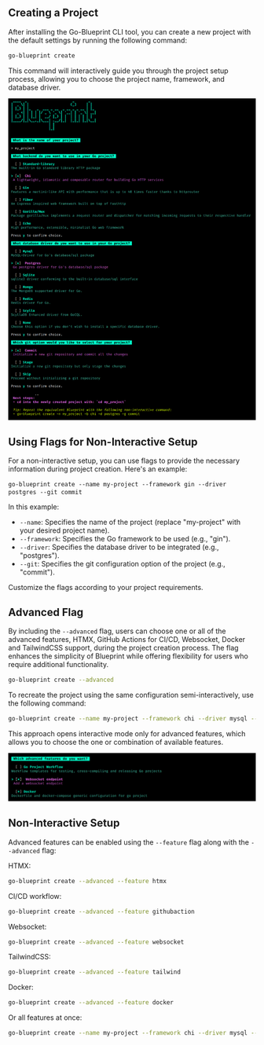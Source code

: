 ## Creating a Project

After installing the Go-Blueprint CLI tool, you can create a new project with the default settings by running the following command:

```bash
go-blueprint create
```

This command will interactively guide you through the project setup process, allowing you to choose the project name, framework, and database driver.

![BlueprintInteractive](../public/blueprint_1.png)

## Using Flags for Non-Interactive Setup

For a non-interactive setup, you can use flags to provide the necessary information during project creation. Here's an example:

```
go-blueprint create --name my-project --framework gin --driver postgres --git commit
```

In this example:

- `--name`: Specifies the name of the project (replace "my-project" with your desired project name).
- `--framework`: Specifies the Go framework to be used (e.g., "gin").
- `--driver`: Specifies the database driver to be integrated (e.g., "postgres").
- `--git`: Specifies the git configuration option of the project (e.g., "commit").

Customize the flags according to your project requirements.

## Advanced Flag

By including the `--advanced` flag, users can choose one or all of the advanced features, HTMX, GitHub Actions for CI/CD, Websocket, Docker and TailwindCSS support, during the project creation process. The flag enhances the simplicity of Blueprint while offering flexibility for users who require additional functionality.

```bash
go-blueprint create --advanced
```

To recreate the project using the same configuration semi-interactively, use the following command:
```bash
go-blueprint create --name my-project --framework chi --driver mysql --git commit --advanced
```
This approach opens interactive mode only for advanced features, which allows you to choose the one or combination of available features.

![AdvancedFlag](../public/blueprint_advanced.png)

## Non-Interactive Setup

Advanced features can be enabled using the `--feature` flag along with the `--advanced` flag:

HTMX:
```bash
go-blueprint create --advanced --feature htmx
```

CI/CD workflow:
```bash
go-blueprint create --advanced --feature githubaction
```

Websocket:
```bash
go-blueprint create --advanced --feature websocket
```
TailwindCSS:
```bash
go-blueprint create --advanced --feature tailwind
```
Docker:
```bash
go-blueprint create --advanced --feature docker
```

Or all features at once:
```bash
go-blueprint create --name my-project --framework chi --driver mysql --git commit --advanced --feature htmx --feature githubaction --feature websocket --feature tailwind --feature docker
```
